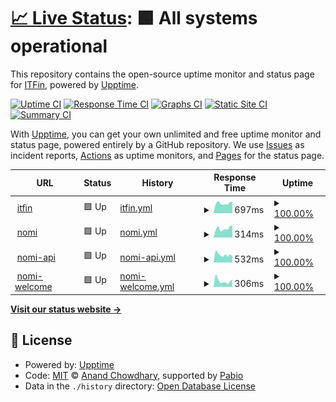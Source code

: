 # [📈 Live Status](https://itfin-io.github.io/itfin-io-uptime): <!--live status--> **🟩 All systems operational**

This repository contains the open-source uptime monitor and status page for [ITFin](https://itfin.io), powered by [Upptime](https://github.com/upptime/upptime).

[![Uptime CI](https://github.com/itfin-io/itfin-io-uptime/workflows/Uptime%20CI/badge.svg)](https://github.com/itfin-io/itfin-io-uptime/actions?query=workflow%3A%22Uptime+CI%22)
[![Response Time CI](https://github.com/itfin-io/itfin-io-uptime/workflows/Response%20Time%20CI/badge.svg)](https://github.com/itfin-io/itfin-io-uptime/actions?query=workflow%3A%22Response+Time+CI%22)
[![Graphs CI](https://github.com/itfin-io/itfin-io-uptime/workflows/Graphs%20CI/badge.svg)](https://github.com/itfin-io/itfin-io-uptime/actions?query=workflow%3A%22Graphs+CI%22)
[![Static Site CI](https://github.com/itfin-io/itfin-io-uptime/workflows/Static%20Site%20CI/badge.svg)](https://github.com/itfin-io/itfin-io-uptime/actions?query=workflow%3A%22Static+Site+CI%22)
[![Summary CI](https://github.com/itfin-io/itfin-io-uptime/workflows/Summary%20CI/badge.svg)](https://github.com/itfin-io/itfin-io-uptime/actions?query=workflow%3A%22Summary+CI%22)

With [Upptime](https://upptime.js.org), you can get your own unlimited and free uptime monitor and status page, powered entirely by a GitHub repository. We use [Issues](https://github.com/itfin-io/itfin-io-uptime/issues) as incident reports, [Actions](https://github.com/itfin-io/itfin-io-uptime/actions) as uptime monitors, and [Pages](https://itfin-io.github.io/itfin-io-uptime) for the status page.

<!--start: status pages-->
<!-- This summary is generated by Upptime (https://github.com/upptime/upptime) -->
<!-- Do not edit this manually, your changes will be overwritten -->
<!-- prettier-ignore -->
| URL | Status | History | Response Time | Uptime |
| --- | ------ | ------- | ------------- | ------ |
| <img alt="" src="https://icons.duckduckgo.com/ip3/app.itfin.io.ico" height="13"> [itfin](https://app.itfin.io) | 🟩 Up | [itfin.yml](https://github.com/itfin-io/itfin-io-uptime/commits/HEAD/history/itfin.yml) | <details><summary><img alt="Response time graph" src="./graphs/itfin/response-time-week.png" height="20"> 697ms</summary><br><a href="https://itfin-io.github.io/itfin-io-uptime/history/itfin"><img alt="Response time 697" src="https://img.shields.io/endpoint?url=https%3A%2F%2Fraw.githubusercontent.com%2Fitfin-io%2Fitfin-io-uptime%2FHEAD%2Fapi%2Fitfin%2Fresponse-time.json"></a><br><a href="https://itfin-io.github.io/itfin-io-uptime/history/itfin"><img alt="24-hour response time 725" src="https://img.shields.io/endpoint?url=https%3A%2F%2Fraw.githubusercontent.com%2Fitfin-io%2Fitfin-io-uptime%2FHEAD%2Fapi%2Fitfin%2Fresponse-time-day.json"></a><br><a href="https://itfin-io.github.io/itfin-io-uptime/history/itfin"><img alt="7-day response time 697" src="https://img.shields.io/endpoint?url=https%3A%2F%2Fraw.githubusercontent.com%2Fitfin-io%2Fitfin-io-uptime%2FHEAD%2Fapi%2Fitfin%2Fresponse-time-week.json"></a><br><a href="https://itfin-io.github.io/itfin-io-uptime/history/itfin"><img alt="30-day response time 697" src="https://img.shields.io/endpoint?url=https%3A%2F%2Fraw.githubusercontent.com%2Fitfin-io%2Fitfin-io-uptime%2FHEAD%2Fapi%2Fitfin%2Fresponse-time-month.json"></a><br><a href="https://itfin-io.github.io/itfin-io-uptime/history/itfin"><img alt="1-year response time 697" src="https://img.shields.io/endpoint?url=https%3A%2F%2Fraw.githubusercontent.com%2Fitfin-io%2Fitfin-io-uptime%2FHEAD%2Fapi%2Fitfin%2Fresponse-time-year.json"></a></details> | <details><summary><a href="https://itfin-io.github.io/itfin-io-uptime/history/itfin">100.00%</a></summary><a href="https://itfin-io.github.io/itfin-io-uptime/history/itfin"><img alt="All-time uptime 100.00%" src="https://img.shields.io/endpoint?url=https%3A%2F%2Fraw.githubusercontent.com%2Fitfin-io%2Fitfin-io-uptime%2FHEAD%2Fapi%2Fitfin%2Fuptime.json"></a><br><a href="https://itfin-io.github.io/itfin-io-uptime/history/itfin"><img alt="24-hour uptime 100.00%" src="https://img.shields.io/endpoint?url=https%3A%2F%2Fraw.githubusercontent.com%2Fitfin-io%2Fitfin-io-uptime%2FHEAD%2Fapi%2Fitfin%2Fuptime-day.json"></a><br><a href="https://itfin-io.github.io/itfin-io-uptime/history/itfin"><img alt="7-day uptime 100.00%" src="https://img.shields.io/endpoint?url=https%3A%2F%2Fraw.githubusercontent.com%2Fitfin-io%2Fitfin-io-uptime%2FHEAD%2Fapi%2Fitfin%2Fuptime-week.json"></a><br><a href="https://itfin-io.github.io/itfin-io-uptime/history/itfin"><img alt="30-day uptime 100.00%" src="https://img.shields.io/endpoint?url=https%3A%2F%2Fraw.githubusercontent.com%2Fitfin-io%2Fitfin-io-uptime%2FHEAD%2Fapi%2Fitfin%2Fuptime-month.json"></a><br><a href="https://itfin-io.github.io/itfin-io-uptime/history/itfin"><img alt="1-year uptime 100.00%" src="https://img.shields.io/endpoint?url=https%3A%2F%2Fraw.githubusercontent.com%2Fitfin-io%2Fitfin-io-uptime%2FHEAD%2Fapi%2Fitfin%2Fuptime-year.json"></a></details>
| <img alt="" src="https://icons.duckduckgo.com/ip3/nomi.tools.ico" height="13"> [nomi](https://nomi.tools) | 🟩 Up | [nomi.yml](https://github.com/itfin-io/itfin-io-uptime/commits/HEAD/history/nomi.yml) | <details><summary><img alt="Response time graph" src="./graphs/nomi/response-time-week.png" height="20"> 314ms</summary><br><a href="https://itfin-io.github.io/itfin-io-uptime/history/nomi"><img alt="Response time 314" src="https://img.shields.io/endpoint?url=https%3A%2F%2Fraw.githubusercontent.com%2Fitfin-io%2Fitfin-io-uptime%2FHEAD%2Fapi%2Fnomi%2Fresponse-time.json"></a><br><a href="https://itfin-io.github.io/itfin-io-uptime/history/nomi"><img alt="24-hour response time 279" src="https://img.shields.io/endpoint?url=https%3A%2F%2Fraw.githubusercontent.com%2Fitfin-io%2Fitfin-io-uptime%2FHEAD%2Fapi%2Fnomi%2Fresponse-time-day.json"></a><br><a href="https://itfin-io.github.io/itfin-io-uptime/history/nomi"><img alt="7-day response time 314" src="https://img.shields.io/endpoint?url=https%3A%2F%2Fraw.githubusercontent.com%2Fitfin-io%2Fitfin-io-uptime%2FHEAD%2Fapi%2Fnomi%2Fresponse-time-week.json"></a><br><a href="https://itfin-io.github.io/itfin-io-uptime/history/nomi"><img alt="30-day response time 314" src="https://img.shields.io/endpoint?url=https%3A%2F%2Fraw.githubusercontent.com%2Fitfin-io%2Fitfin-io-uptime%2FHEAD%2Fapi%2Fnomi%2Fresponse-time-month.json"></a><br><a href="https://itfin-io.github.io/itfin-io-uptime/history/nomi"><img alt="1-year response time 314" src="https://img.shields.io/endpoint?url=https%3A%2F%2Fraw.githubusercontent.com%2Fitfin-io%2Fitfin-io-uptime%2FHEAD%2Fapi%2Fnomi%2Fresponse-time-year.json"></a></details> | <details><summary><a href="https://itfin-io.github.io/itfin-io-uptime/history/nomi">100.00%</a></summary><a href="https://itfin-io.github.io/itfin-io-uptime/history/nomi"><img alt="All-time uptime 100.00%" src="https://img.shields.io/endpoint?url=https%3A%2F%2Fraw.githubusercontent.com%2Fitfin-io%2Fitfin-io-uptime%2FHEAD%2Fapi%2Fnomi%2Fuptime.json"></a><br><a href="https://itfin-io.github.io/itfin-io-uptime/history/nomi"><img alt="24-hour uptime 100.00%" src="https://img.shields.io/endpoint?url=https%3A%2F%2Fraw.githubusercontent.com%2Fitfin-io%2Fitfin-io-uptime%2FHEAD%2Fapi%2Fnomi%2Fuptime-day.json"></a><br><a href="https://itfin-io.github.io/itfin-io-uptime/history/nomi"><img alt="7-day uptime 100.00%" src="https://img.shields.io/endpoint?url=https%3A%2F%2Fraw.githubusercontent.com%2Fitfin-io%2Fitfin-io-uptime%2FHEAD%2Fapi%2Fnomi%2Fuptime-week.json"></a><br><a href="https://itfin-io.github.io/itfin-io-uptime/history/nomi"><img alt="30-day uptime 100.00%" src="https://img.shields.io/endpoint?url=https%3A%2F%2Fraw.githubusercontent.com%2Fitfin-io%2Fitfin-io-uptime%2FHEAD%2Fapi%2Fnomi%2Fuptime-month.json"></a><br><a href="https://itfin-io.github.io/itfin-io-uptime/history/nomi"><img alt="1-year uptime 100.00%" src="https://img.shields.io/endpoint?url=https%3A%2F%2Fraw.githubusercontent.com%2Fitfin-io%2Fitfin-io-uptime%2FHEAD%2Fapi%2Fnomi%2Fuptime-year.json"></a></details>
| <img alt="" src="https://icons.duckduckgo.com/ip3/api.nomi.tools.ico" height="13"> [nomi-api](https://api.nomi.tools) | 🟩 Up | [nomi-api.yml](https://github.com/itfin-io/itfin-io-uptime/commits/HEAD/history/nomi-api.yml) | <details><summary><img alt="Response time graph" src="./graphs/nomi-api/response-time-week.png" height="20"> 532ms</summary><br><a href="https://itfin-io.github.io/itfin-io-uptime/history/nomi-api"><img alt="Response time 532" src="https://img.shields.io/endpoint?url=https%3A%2F%2Fraw.githubusercontent.com%2Fitfin-io%2Fitfin-io-uptime%2FHEAD%2Fapi%2Fnomi-api%2Fresponse-time.json"></a><br><a href="https://itfin-io.github.io/itfin-io-uptime/history/nomi-api"><img alt="24-hour response time 460" src="https://img.shields.io/endpoint?url=https%3A%2F%2Fraw.githubusercontent.com%2Fitfin-io%2Fitfin-io-uptime%2FHEAD%2Fapi%2Fnomi-api%2Fresponse-time-day.json"></a><br><a href="https://itfin-io.github.io/itfin-io-uptime/history/nomi-api"><img alt="7-day response time 532" src="https://img.shields.io/endpoint?url=https%3A%2F%2Fraw.githubusercontent.com%2Fitfin-io%2Fitfin-io-uptime%2FHEAD%2Fapi%2Fnomi-api%2Fresponse-time-week.json"></a><br><a href="https://itfin-io.github.io/itfin-io-uptime/history/nomi-api"><img alt="30-day response time 532" src="https://img.shields.io/endpoint?url=https%3A%2F%2Fraw.githubusercontent.com%2Fitfin-io%2Fitfin-io-uptime%2FHEAD%2Fapi%2Fnomi-api%2Fresponse-time-month.json"></a><br><a href="https://itfin-io.github.io/itfin-io-uptime/history/nomi-api"><img alt="1-year response time 532" src="https://img.shields.io/endpoint?url=https%3A%2F%2Fraw.githubusercontent.com%2Fitfin-io%2Fitfin-io-uptime%2FHEAD%2Fapi%2Fnomi-api%2Fresponse-time-year.json"></a></details> | <details><summary><a href="https://itfin-io.github.io/itfin-io-uptime/history/nomi-api">100.00%</a></summary><a href="https://itfin-io.github.io/itfin-io-uptime/history/nomi-api"><img alt="All-time uptime 100.00%" src="https://img.shields.io/endpoint?url=https%3A%2F%2Fraw.githubusercontent.com%2Fitfin-io%2Fitfin-io-uptime%2FHEAD%2Fapi%2Fnomi-api%2Fuptime.json"></a><br><a href="https://itfin-io.github.io/itfin-io-uptime/history/nomi-api"><img alt="24-hour uptime 100.00%" src="https://img.shields.io/endpoint?url=https%3A%2F%2Fraw.githubusercontent.com%2Fitfin-io%2Fitfin-io-uptime%2FHEAD%2Fapi%2Fnomi-api%2Fuptime-day.json"></a><br><a href="https://itfin-io.github.io/itfin-io-uptime/history/nomi-api"><img alt="7-day uptime 100.00%" src="https://img.shields.io/endpoint?url=https%3A%2F%2Fraw.githubusercontent.com%2Fitfin-io%2Fitfin-io-uptime%2FHEAD%2Fapi%2Fnomi-api%2Fuptime-week.json"></a><br><a href="https://itfin-io.github.io/itfin-io-uptime/history/nomi-api"><img alt="30-day uptime 100.00%" src="https://img.shields.io/endpoint?url=https%3A%2F%2Fraw.githubusercontent.com%2Fitfin-io%2Fitfin-io-uptime%2FHEAD%2Fapi%2Fnomi-api%2Fuptime-month.json"></a><br><a href="https://itfin-io.github.io/itfin-io-uptime/history/nomi-api"><img alt="1-year uptime 100.00%" src="https://img.shields.io/endpoint?url=https%3A%2F%2Fraw.githubusercontent.com%2Fitfin-io%2Fitfin-io-uptime%2FHEAD%2Fapi%2Fnomi-api%2Fuptime-year.json"></a></details>
| <img alt="" src="https://icons.duckduckgo.com/ip3/welcome.nomi.tools.ico" height="13"> [nomi-welcome](https://welcome.nomi.tools) | 🟩 Up | [nomi-welcome.yml](https://github.com/itfin-io/itfin-io-uptime/commits/HEAD/history/nomi-welcome.yml) | <details><summary><img alt="Response time graph" src="./graphs/nomi-welcome/response-time-week.png" height="20"> 306ms</summary><br><a href="https://itfin-io.github.io/itfin-io-uptime/history/nomi-welcome"><img alt="Response time 306" src="https://img.shields.io/endpoint?url=https%3A%2F%2Fraw.githubusercontent.com%2Fitfin-io%2Fitfin-io-uptime%2FHEAD%2Fapi%2Fnomi-welcome%2Fresponse-time.json"></a><br><a href="https://itfin-io.github.io/itfin-io-uptime/history/nomi-welcome"><img alt="24-hour response time 160" src="https://img.shields.io/endpoint?url=https%3A%2F%2Fraw.githubusercontent.com%2Fitfin-io%2Fitfin-io-uptime%2FHEAD%2Fapi%2Fnomi-welcome%2Fresponse-time-day.json"></a><br><a href="https://itfin-io.github.io/itfin-io-uptime/history/nomi-welcome"><img alt="7-day response time 306" src="https://img.shields.io/endpoint?url=https%3A%2F%2Fraw.githubusercontent.com%2Fitfin-io%2Fitfin-io-uptime%2FHEAD%2Fapi%2Fnomi-welcome%2Fresponse-time-week.json"></a><br><a href="https://itfin-io.github.io/itfin-io-uptime/history/nomi-welcome"><img alt="30-day response time 306" src="https://img.shields.io/endpoint?url=https%3A%2F%2Fraw.githubusercontent.com%2Fitfin-io%2Fitfin-io-uptime%2FHEAD%2Fapi%2Fnomi-welcome%2Fresponse-time-month.json"></a><br><a href="https://itfin-io.github.io/itfin-io-uptime/history/nomi-welcome"><img alt="1-year response time 306" src="https://img.shields.io/endpoint?url=https%3A%2F%2Fraw.githubusercontent.com%2Fitfin-io%2Fitfin-io-uptime%2FHEAD%2Fapi%2Fnomi-welcome%2Fresponse-time-year.json"></a></details> | <details><summary><a href="https://itfin-io.github.io/itfin-io-uptime/history/nomi-welcome">100.00%</a></summary><a href="https://itfin-io.github.io/itfin-io-uptime/history/nomi-welcome"><img alt="All-time uptime 100.00%" src="https://img.shields.io/endpoint?url=https%3A%2F%2Fraw.githubusercontent.com%2Fitfin-io%2Fitfin-io-uptime%2FHEAD%2Fapi%2Fnomi-welcome%2Fuptime.json"></a><br><a href="https://itfin-io.github.io/itfin-io-uptime/history/nomi-welcome"><img alt="24-hour uptime 100.00%" src="https://img.shields.io/endpoint?url=https%3A%2F%2Fraw.githubusercontent.com%2Fitfin-io%2Fitfin-io-uptime%2FHEAD%2Fapi%2Fnomi-welcome%2Fuptime-day.json"></a><br><a href="https://itfin-io.github.io/itfin-io-uptime/history/nomi-welcome"><img alt="7-day uptime 100.00%" src="https://img.shields.io/endpoint?url=https%3A%2F%2Fraw.githubusercontent.com%2Fitfin-io%2Fitfin-io-uptime%2FHEAD%2Fapi%2Fnomi-welcome%2Fuptime-week.json"></a><br><a href="https://itfin-io.github.io/itfin-io-uptime/history/nomi-welcome"><img alt="30-day uptime 100.00%" src="https://img.shields.io/endpoint?url=https%3A%2F%2Fraw.githubusercontent.com%2Fitfin-io%2Fitfin-io-uptime%2FHEAD%2Fapi%2Fnomi-welcome%2Fuptime-month.json"></a><br><a href="https://itfin-io.github.io/itfin-io-uptime/history/nomi-welcome"><img alt="1-year uptime 100.00%" src="https://img.shields.io/endpoint?url=https%3A%2F%2Fraw.githubusercontent.com%2Fitfin-io%2Fitfin-io-uptime%2FHEAD%2Fapi%2Fnomi-welcome%2Fuptime-year.json"></a></details>

<!--end: status pages-->

[**Visit our status website →**](https://itfin-io.github.io/itfin-io-uptime)

## 📄 License

- Powered by: [Upptime](https://github.com/upptime/upptime)
- Code: [MIT](./LICENSE) © [Anand Chowdhary](https://anandchowdhary.com), supported by [Pabio](https://pabio.com)
- Data in the `./history` directory: [Open Database License](https://opendatacommons.org/licenses/odbl/1-0/)
